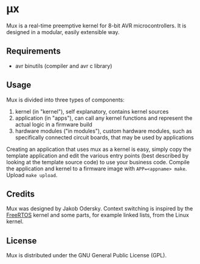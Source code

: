 # μx
Mux is a real-time preemptive kernel for 8-bit AVR microcontrollers. It is designed in a modular, easily extensible way.

## Requirements
- avr binutils (compiler and avr c library)

## Usage
Mux is divided into three types of components:
 1.  kernel (in "kernel"), self explanatory, contains kernel sources
 2.  application (in "apps"), can call any kernel functions and represent the actual logic in a firmware build
 3.  hardware modules ("in modules"), custom hardware modules, such as specifically connected circuit boards, that may be used by applications

Creating an application that uses mux as a kernel is easy, simply copy the template application and edit the various entry points (best described by looking at the template source code) to use your business code. Compile the application and kernel to a firmware image with `APP=<appname> make`. Upload `make upload`.

## Credits
Mux was designed by Jakob Odersky. Context switching is inspired by the [FreeRTOS](http://www.freertos.org/) kernel and some parts, for example linked lists, from the Linux kernel.

## License
Mux is distributed under the GNU General Public License (GPL).